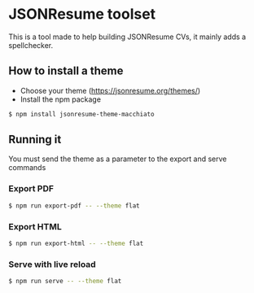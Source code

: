 # JSONResume toolset

This is a tool made to help building JSONResume CVs, it mainly adds a spellchecker.

## How to install a theme

- Choose your theme (https://jsonresume.org/themes/)
- Install the npm package 

```bash
$ npm install jsonresume-theme-macchiato
```

## Running it

You must send the theme as a parameter to the export and serve commands

### Export PDF
```bash
$ npm run export-pdf -- --theme flat
```

### Export HTML
```bash
$ npm run export-html -- --theme flat
```

### Serve with live reload
```bash
$ npm run serve -- --theme flat
```
